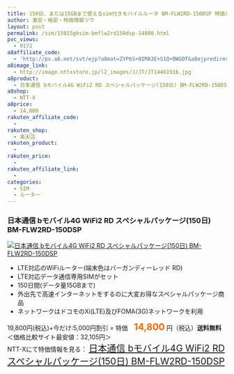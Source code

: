 ```yaml
---
title: 150日、または15GBまで使えるsim付きモバイルルータ BM-FLW2RD-150DSP 特価14,800円！送料無料！
author: 激安・格安・特価情報ツウ
layout: post
permalink: /sim/15015gbsim-bmflw2rd150dsp-14800.html
pvc_views:
  - 9172
a8affiliate_code:
  - 'http://px.a8.net/svt/ejp?a8mat=ZYP6S+8IMA3E+S1Q+BWGDT&a8ejpredirect=http://nttxstore.jp/_II_JT14461916'
a8image_link:
  - http://image.nttxstore.jp/l2_images/J/JT/JT14461916.jpg
a8product:
  - 日本通信 bモバイル4G WiFi2 RD スペシャルパッケージ(150日) BM-FLW2RD-150DSP
a8shop:
  - NTT-X
a8price:
  - 14,800
rakuten_affiliate_code:
  - 
rakuten_shop:
  - 楽天店
rakuten_product:
  - 
rakuten_price:
  - 
rakuten_affiliate_link:
  - 
categories:
  - SIM
  - ルーター
---
```

### 日本通信 bモバイル4G WiFi2 RD スペシャルパッケージ(150日) BM-FLW2RD-150DSP

<div class="img-bg2 img_L">
  <a title="日本通信 bモバイル4G WiFi2 RD スペシャルパッケージ(150日) BM-FLW2RD-150DSP" href="http://px.a8.net/svt/ejp?a8mat=ZYP6S+8IMA3E+S1Q+BWGDT&a8ejpredirect=http://nttxstore.jp/_II_JT14461916" target="_blank"><img src="http://i0.wp.com/image.nttxstore.jp/l2_images/J/JT/JT14461916.jpg?resize=120%2C120" border="0" alt="日本通信 bモバイル4G WiFi2 RD スペシャルパッケージ(150日) BM-FLW2RD-150DSP" style="border: 0pt none;" data-recalc-dims="1" /></a>
</div>

<!--more-->

  * LTE対応のWiFiルーター(端末色はバーガンディーレッド RD)
  * LTE対応データ通信専用SIMがセット
  * 150日間(データ量15GBまで)
  * 外出先で高速インターネットをするのに大変お得なスペシャルパッケージ商品
  * ネットワークはドコモのXi(LTE)及びFOMA(3G)ネットワークを利用

19,800円(税込)+今だけ:5,000円割引 = 特価　<span style="color: #ff6600; font-size: 150%;"><strong>14,800</strong></span> 円（税込）**送料無料**  
＜価格比較サイト最安値：32,105円＞  
NTT-Xにて特価情報を見る： <span style="font-size: 150%;"><a href="http://px.a8.net/svt/ejp?a8mat=ZYP6S+8IMA3E+S1Q+BWGDT&a8ejpredirect=http://nttxstore.jp/_II_JT14461916" target="_blank">日本通信 bモバイル4G WiFi2 RD スペシャルパッケージ(150日) BM-FLW2RD-150DSP</a></span>